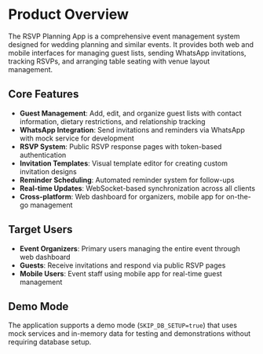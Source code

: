 # Product Overview

The RSVP Planning App is a comprehensive event management system designed for wedding planning and similar events. It provides both web and mobile interfaces for managing guest lists, sending WhatsApp invitations, tracking RSVPs, and arranging table seating with venue layout management.

## Core Features

- **Guest Management**: Add, edit, and organize guest lists with contact information, dietary restrictions, and relationship tracking
- **WhatsApp Integration**: Send invitations and reminders via WhatsApp with mock service for development
- **RSVP System**: Public RSVP response pages with token-based authentication
- **Invitation Templates**: Visual template editor for creating custom invitation designs
- **Reminder Scheduling**: Automated reminder system for follow-ups
- **Real-time Updates**: WebSocket-based synchronization across all clients
- **Cross-platform**: Web dashboard for organizers, mobile app for on-the-go management

## Target Users

- **Event Organizers**: Primary users managing the entire event through web dashboard
- **Guests**: Receive invitations and respond via public RSVP pages
- **Mobile Users**: Event staff using mobile app for real-time guest management

## Demo Mode

The application supports a demo mode (`SKIP_DB_SETUP=true`) that uses mock services and in-memory data for testing and demonstrations without requiring database setup.